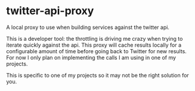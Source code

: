 twitter-api-proxy
=================

A local proxy to use when building services against the twitter api. 

This is a developer tool: the throttling is driving me crazy when trying to iterate quickly against the api. This proxy will cache results locally for a configurable amount of time before going back to Twitter for new results. For now I only plan on implementing the calls I am using in one of my projects.

This is specific to one of my projects so it may not be the right solution for you.
